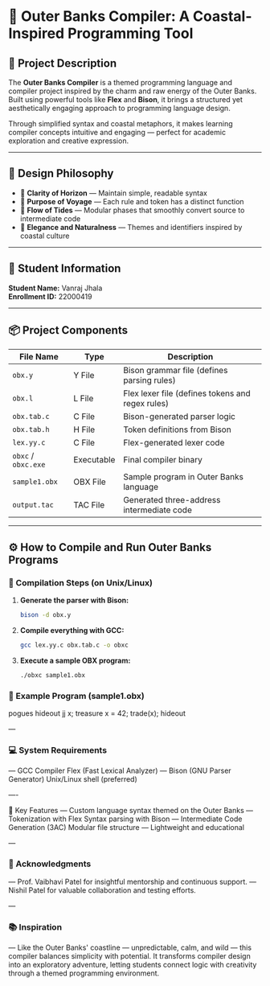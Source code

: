 # 🌊 Outer Banks Compiler: A Coastal-Inspired Programming Tool

## 📜 Project Description
The **Outer Banks Compiler** is a themed programming language and compiler project inspired by the charm and raw energy of the Outer Banks. Built using powerful tools like **Flex** and **Bison**, it brings a structured yet aesthetically engaging approach to programming language design.

Through simplified syntax and coastal metaphors, it makes learning compiler concepts intuitive and engaging — perfect for academic exploration and creative expression.

---

## 🧭 Design Philosophy
- 🌅 **Clarity of Horizon** — Maintain simple, readable syntax  
- 🧭 **Purpose of Voyage** — Each rule and token has a distinct function  
- 🌊 **Flow of Tides** — Modular phases that smoothly convert source to intermediate code  
- 🐚 **Elegance and Naturalness** — Themes and identifiers inspired by coastal culture  

---

## 👤 Student Information
**Student Name:** Vanraj Jhala  
**Enrollment ID:** 22000419

---

## 📦 Project Components
| File Name       | Type       | Description                                       |
|------------------|------------|---------------------------------------------------|
| `obx.y`          | Y File     | Bison grammar file (defines parsing rules)        |
| `obx.l`          | L File     | Flex lexer file (defines tokens and regex rules)  |
| `obx.tab.c`      | C File     | Bison-generated parser logic                      |
| `obx.tab.h`      | H File     | Token definitions from Bison                      |
| `lex.yy.c`       | C File     | Flex-generated lexer code                         |
| `obxc` / `obxc.exe` | Executable | Final compiler binary                          |
| `sample1.obx`    | OBX File   | Sample program in Outer Banks language            |
| `output.tac`     | TAC File   | Generated three-address intermediate code         |

---

## ⚙️ How to Compile and Run Outer Banks Programs

### 🔧 Compilation Steps (on Unix/Linux)
1. **Generate the parser with Bison:**
   ```bash
   bison -d obx.y
2. **Compile everything with GCC:**
   ```bash
   gcc lex.yy.c obx.tab.c -o obxc
3. **Execute a sample OBX program:**
   ```bash
   ./obxc sample1.obx

### 📄 Example Program (sample1.obx) 
pogues hideout jj x; treasure x = 42; trade(x); hideout 

—

### 💻 System Requirements 
— GCC Compiler Flex (Fast Lexical Analyzer) 
— Bison (GNU Parser Generator) Unix/Linux shell (preferred) 

—-

🚤 Key Features 
— Custom language syntax themed on the Outer Banks 
— Tokenization with Flex Syntax parsing with Bison 
— Intermediate Code Generation (3AC) Modular file structure 
— Lightweight and educational 

—

### 🙏 Acknowledgments 
— Prof. Vaibhavi Patel for insightful mentorship and continuous support.
— Nishil Patel for valuable collaboration and testing efforts. 

—

### 📚 Inspiration 
— Like the Outer Banks' coastline — unpredictable, calm, and wild — this compiler balances simplicity with potential. It transforms compiler design into an exploratory adventure, letting students connect logic with creativity through a themed programming environment.
